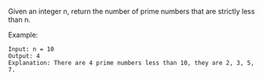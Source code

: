 Given an integer n, return the number of prime numbers that are strictly less than n.

 

Example:
```
Input: n = 10
Output: 4
Explanation: There are 4 prime numbers less than 10, they are 2, 3, 5, 7.
```
